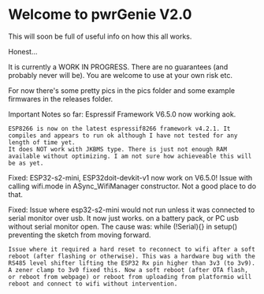 # Welcome to pwrGenie V2.0
This will soon be full of useful info on how this all works.

Honest...

It is currently a WORK IN PROGRESS. There are no guarantees (and probably never will be).
You are welcome to use at your own risk etc.

For now there's some pretty pics in the pics folder and some example firmwares in the releases folder.

Important Notes so far:
    Espressif Framework V6.5.0 now working aok.
    
    ESP8266 is now on the latest espressif8266 framework v4.2.1. It compiles and appears to run ok although I have not tested for any length of time yet.
    It does NOT work with JKBMS type. There is just not enough RAM available without optimizing. I am not sure how achieveable this will be as yet.
    
Fixed:
    ESP32-s2-mini, ESP32doit-devkit-v1 now work on V6.5.0! Issue with calling wifi.mode in ASync_WifiManager constructor. Not a good place to do that.

Fixed:
    Issue where esp32-s2-mini would not run unless it was connected to serial monitor over usb. It now just works. on a battery pack, or PC usb without serial monitor open. The cause was: while (!Serial){} in setup() preventing the sketch from moving forward. 

    Issue where it required a hard reset to reconnect to wifi after a soft reboot (after flashing or otherwise). This was a hardware bug with the RS485 level shifter lifting the ESP32 Rx pin higher than 3v3 (to 3v9). A zener clamp to 3v0 fixed this. Now a soft reboot (after OTA flash, or reboot from webpage) or reboot from uploading from platformio will reboot and connect to wifi without intervention.